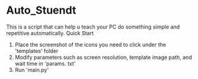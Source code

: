 # Auto_Stuendt
This is a script that can help u teach your PC do something simple and repetitive automatically.
Quick Start
1. Place the screenshot of the icons you need to click under the 'templates' folder
2. Modify parameters such as screen resolution, template image path, and wait time in 'params. txt'
3. Run 'main.py'
